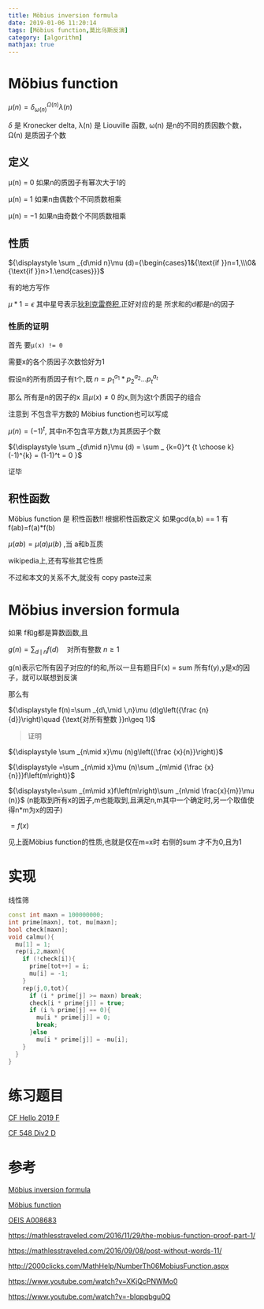 ```yaml
---
title: Möbius inversion formula
date: 2019-01-06 11:20:14
tags: [Möbius function,莫比乌斯反演]
category: [algorithm]
mathjax: true
---
```


# Möbius function

${\displaystyle \mu (n)=\delta _{\omega (n)}^{\Omega (n)}\lambda (n)}$

${\displaystyle \delta }$  是 Kronecker delta, λ(n) 是 Liouville 函数, ω(n) 是n的不同的质因数个数，Ω(n) 是质因子个数

## 定义

μ(n) = 0 如果n的质因子有幂次大于1的

μ(n) = 1 如果n由偶数个不同质数相乘

μ(n) = −1 如果n由奇数个不同质数相乘

## 性质

${\displaystyle \sum _{d\mid n}\mu (d)={\begin{cases}1&{\text{if }}n=1,\\\0&{\text{if }}n>1.\end{cases}}}$

有的地方写作

$\mu * 1 = \epsilon$ 其中星号表示[狄利克雷卷积](https://en.wikipedia.org/wiki/Dirichlet_convolution),正好对应的是 所求和的d都是n的因子

### 性质的证明

首先 要`μ(x) != 0`

需要x的各个质因子次数恰好为1

假设n的所有质因子有t个,既 $n = p_1^{a_1} * p_2^{a_2}...p_t^{a_t}$

那么 所有是n的因子的x 且$\mu(x) \neq 0$ 的x,则为这t个质因子的组合

注意到 不包含平方数的 Möbius function也可以写成

$\mu(n) = (-1)^{t}$, 其中n不包含平方数,t为其质因子个数

${\displaystyle \sum _{d\mid n}\mu (d) = \sum _ {k=0}^t {t \choose k}(-1)^{k} = (1-1)^t = 0 }$

证毕

## 积性函数

Möbius function 是 积性函数!! 根据积性函数定义 如果gcd(a,b) == 1 有 f(ab)=f(a)*f(b)

$\mu(ab) = \mu(a) \mu(b)$ ,当 a和b互质

wikipedia上,还有写些其它性质


不过和本文的关系不大,就没有 copy paste过来

# Möbius inversion formula

如果 f和g都是算数函数,且

$g(n)=\sum_{d\,\mid \,n}f(d)\quad\text{对所有整数 }n\ge 1$

g(n)表示它所有因子对应的f的和,所以一旦有题目F(x) = sum 所有f(y),y是x的因子，就可以联想到反演

那么有

${\displaystyle f(n)=\sum _{d\,\mid \,n}\mu (d)g\left({\frac {n}{d}}\right)\quad {\text{对所有整数 }}n\geq 1}$

> 证明

${\displaystyle \sum _{n\mid x}\mu (n)g\left({\frac {x}{n}}\right)}$

${\displaystyle =\sum _{n\mid x}\mu (n)\sum _{m\mid {\frac {x}{n}}}f\left(m\right)}$

${\displaystyle=\sum _{m\mid x}f\left(m\right)\sum _{n\mid \frac{x}{m}}\mu (n)}$ (n能取到所有x的因子,m也能取到,且满足n,m其中一个确定时,另一个取值使得n*m为x的因子)

${\displaystyle=f(x)}$

见上面Möbius function的性质,也就是仅在m=x时 右侧的sum 才不为0,且为1

# 实现

线性筛

```c++
const int maxn = 100000000;
int prime[maxn], tot, mu[maxn];
bool check[maxn];
void calmu(){
  mu[1] = 1;
  rep(i,2,maxn){
    if (!check[i]){
      prime[tot++] = i;
      mu[i] = -1;
    }
    rep(j,0,tot){
      if (i * prime[j] >= maxn) break;
      check[i * prime[j]] = true;
      if (i % prime[j] == 0){
        mu[i * prime[j]] = 0;
        break;
      }else
        mu[i * prime[j]] = -mu[i];
    }
  }
}
```

# 练习题目

[CF Hello 2019 F](https://codeforces.com/contest/1097/problem/F)

[CF 548 Div2 D ](https://codeforces.com/problemset/problem/1139/D)

# 参考

[Möbius inversion formula](https://en.wikipedia.org/wiki/M%C3%B6bius_inversion_formula)

[Möbius function](https://en.wikipedia.org/wiki/M%C3%B6bius_function)

[OEIS A008683](https://oeis.org/A008683)

https://mathlesstraveled.com/2016/11/29/the-mobius-function-proof-part-1/

https://mathlesstraveled.com/2016/09/08/post-without-words-11/

http://2000clicks.com/MathHelp/NumberTh06MobiusFunction.aspx

https://www.youtube.com/watch?v=XKjQcPNWMo0

https://www.youtube.com/watch?v=-blqpqbgu0Q
